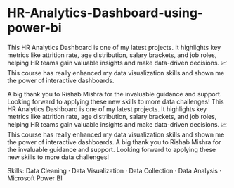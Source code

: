 # HR-Analytics-Dashboard-using-power-bi

This HR Analytics Dashboard is one of my latest projects. It highlights key metrics like attrition rate, age distribution, salary brackets, and job roles, helping HR teams gain valuable insights and make data-driven decisions. 📈 This course has really enhanced my data visualization skills and shown me the power of interactive dashboards.

A big thank you to Rishab Mishra for the invaluable guidance and support. Looking forward to applying these new skills to more data challenges!
This HR Analytics Dashboard is one of my latest projects. It highlights key metrics like attrition rate, age distribution, salary brackets, and job roles, helping HR teams gain valuable insights and make data-driven decisions. 📈 This course has really enhanced my data visualization skills and shown me the power of interactive dashboards. A big thank you to Rishab Mishra for the invaluable guidance and support. Looking forward to applying these new skills to more data challenges!

Skills: Data Cleaning · Data Visualization · Data Collection · Data Analysis · Microsoft Power BI
